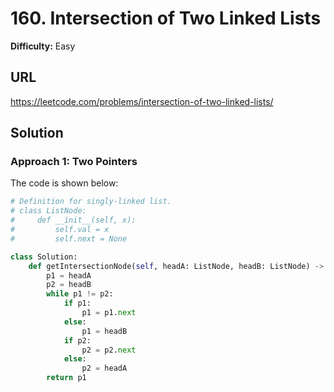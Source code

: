 # 160. Intersection of Two Linked Lists
**Difficulty:** Easy

## URL

https://leetcode.com/problems/intersection-of-two-linked-lists/

## Solution

### Approach 1: Two Pointers

The code is shown below:

```python
# Definition for singly-linked list.
# class ListNode:
#     def __init__(self, x):
#         self.val = x
#         self.next = None

class Solution:
    def getIntersectionNode(self, headA: ListNode, headB: ListNode) -> Optional[ListNode]:
        p1 = headA
        p2 = headB
        while p1 != p2:
            if p1:
                p1 = p1.next
            else:
                p1 = headB
            if p2:
                p2 = p2.next
            else:
                p2 = headA
        return p1
```

